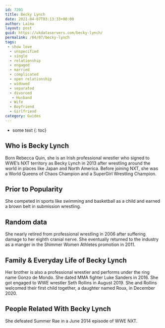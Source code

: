 ```yaml
---
id: 7201
title: Becky Lynch
date: 2021-04-07T03:13:33+00:00
author: Laima
layout: post
guid: https://ukdataservers.com/becky-lynch/
permalink: /04/07/becky-lynch
tags:
 - show love
  - unspecified
  - single
  - relationship
  - engaged
  - married
  - complicated
  - open relationship
  - widowed
  - separated
  - divorced
   - Husband
  - Wife
  - Boyfriend
  - Girlfriend
category: Guides
---
```


* some text
{: toc}


## Who is Becky Lynch
                  
                  
                  
Born Rebecca Quin, she is an Irish professional wrestler who signed to WWE&#8217;s NXT territory as Becky Lynch in 2013 after wrestling around the world in places like Japan and North America. Before joining NXT, she was a World Queens of Chaos Champion and a SuperGirl Wrestling Champion.
                  
              
            
              
            
                
                
                
## Prior to Popularity
                  
                  
                  
She competed in sports like swimming and basketball as a child and earned a brown belt in submission wrestling.
                  
              
            
              
            
                
                
                
## Random data
                  
                  
                  
She nearly retired from professional wrestling in 2006 after suffering damage to her eighth cranial nerve. She eventually returned to the industry as a manger in the Shimmer Women Athletes promotion in 2011.
                  
              
            
              
            
                
                
                
## Family & Everyday Life of Becky Lynch
                  
                  
                  
Her brother is also a professional wrestler and performs under the ring name Gonzo de Mondo. She dated MMA fighter Luke Sanders in 2016. She got engaged to WWE wrestler Seth Rollins in August 2019. She and Rollins welcomed their first child together, a daughter named Roux, in December 2020.
                  
              
            
              
            
                
                
                
## People Related With Becky Lynch
                  
                  
                  
She defeated Summer Rae in a June 2014 episode of WWE NXT.
                  
              
            
              
            
                
              
            
              
              
            
            
              
            
          
          
          